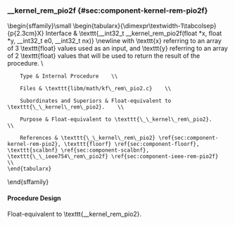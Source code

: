 ### \_\_kernel\_rem\_pio2f {#sec:component-kernel-rem-pio2f}

\begin{sffamily}\small
	\begin{tabularx}{\dimexpr\textwidth-1\tabcolsep}{p{2.3cm}X}
		Interface       & \texttt{\_\_int32\_t \_\_kernel\_rem\_pio2f(float *x, float *y, \_\_int32\_t e0, \_\_int32\_t nx)} \newline
		with \texttt{x} referring to an array of 3 \texttt{float} values used as an input, and \texttt{y} referring to an array of 2 \texttt{float} values that will be used to return the result of the procedure. \\ 
		
		Type & Internal Procedure    \\ 
		
		Files & \texttt{libm/math/kf\_rem\_pio2.c}    \\ 
		
		Subordinates and Superiors & Float-equivalent to \texttt{\_\_kernel\_rem\_pio2}.    \\ 
		
		Purpose & Float-equivalent to \texttt{\_\_kernel\_rem\_pio2}.    \\ 
		
		References & \texttt{\_\_kernel\_rem\_pio2} \ref{sec:component-kernel-rem-pio2}, \texttt{floorf} \ref{sec:component-floorf}, \texttt{scalbnf} \ref{sec:component-scalbnf}, \texttt{\_\_ieee754\_rem\_pio2f} \ref{sec:component-ieee-rem-pio2f}    \\ 
	\end{tabularx}
\end{sffamily}

#### Procedure Design

Float-equivalent to \texttt{\_\_kernel\_rem\_pio2}.